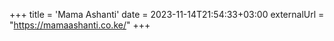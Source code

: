 +++
title = 'Mama Ashanti'
date = 2023-11-14T21:54:33+03:00
externalUrl = "https://mamaashanti.co.ke/"
+++
